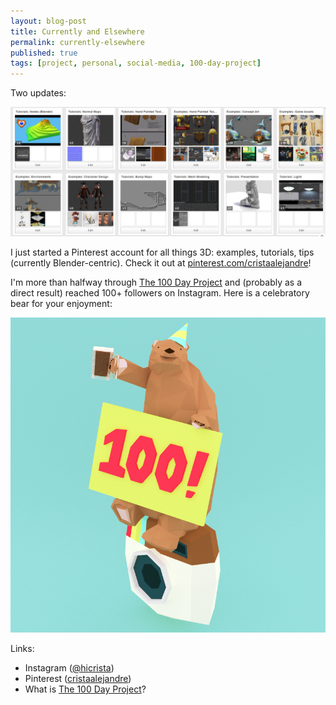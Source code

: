 ```yaml
---
layout: blog-post
title: Currently and Elsewhere
permalink: currently-elsewhere
published: true
tags: [project, personal, social-media, 100-day-project]
---
```

Two updates: 

![Pinterest screenshot](/images/blog/pinterest.png)

I just started a Pinterest account for all things 3D: examples, tutorials, tips (currently Blender-centric). Check it out at [pinterest.com/cristaalejandre](https://www.pinterest.com/cristaalejandre/)!  

I'm more than halfway through [The 100 Day Project](https://thegreatdiscontent.com/100days) and (probably as a direct result) reached 100+ followers on Instagram. Here is a celebratory bear for your enjoyment:

![Instagram bear](/images/blog/100_insta.png)

Links: 

* Instagram ([@hicrista](http://instagram.com/hicrista))
* Pinterest ([cristaalejandre](https://www.pinterest.com/cristaalejandre/))
* What is [The 100 Day Project](https://thegreatdiscontent.com/100days)? 
